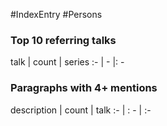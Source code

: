 #IndexEntry #Persons

### Top 10 referring talks
talk | count | series
:- | - |: -

### Paragraphs with 4+ mentions
description | count | talk
:- | : - | :-

